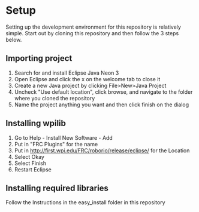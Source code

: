 # Setup

Setting up the development environment for this repository is relatively simple. Start out by cloning this repository and then follow the 3 steps below.

## Importing project
1. Search for and install Eclipse Java Neon 3
2. Open Eclipse and click the x on the welcome tab to close it
3. Create a new Java project by clicking File>New>Java Project
4. Uncheck "Use default location", click browse, and navigate to the folder where you cloned the repository
5. Name the project anything you want and then click finish on the dialog


## Installing wpilib
1. Go to Help - Install New Software - Add
2. Put in "FRC Plugins" for the name
3. Put in http://first.wpi.edu/FRC/roborio/release/eclipse/ for the Location
4. Select Okay
5. Select Finish
6. Restart Eclipse

## Installing required libraries
Follow the Instructions in the easy_install folder in this repository
	
